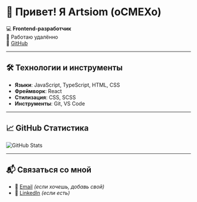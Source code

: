 # 👋 Привет! Я Artsiom (oCMEXo)

💻 **Frontend-разработчик**  
📍 Работаю удалённо  
🔗 [GitHub](https://github.com/oCMEXo)  

---

## 🛠️ Технологии и инструменты

- **Языки**: JavaScript, TypeScript, HTML, CSS  
- **Фреймворк**: React  
- **Стилизация**: CSS, SCSS  
- **Инструменты**: Git, VS Code  

---

## 📈 GitHub Статистика

![GitHub Stats](https://github-readme-stats.vercel.app/api?username=oCMEXo&show_icons=true&hide_title=true&count_private=true&theme=radical)

---

## 📬 Связаться со мной

- 📧 [Email](mailto:artsio.mexo@example.com) *(если хочешь, добавь свой)*  
- 💬 [LinkedIn](https://www.linkedin.com/in/artsio-mexo) *(если есть)*
